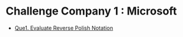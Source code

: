# Challenge Company 1 : Microsoft 
* [Que1. Evaluate Reverse Polish Notation](https://leetcode.com/problems/evaluate-reverse-polish-notation/)